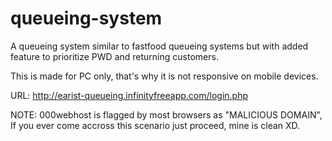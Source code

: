 # queueing-system
A queueing system similar to fastfood queueing systems but with added feature to prioritize PWD and returning customers.

This is made for PC only, that's why it is not responsive on mobile devices.

URL:
http://earist-queueing.infinityfreeapp.com/login.php

NOTE: 000webhost is flagged by most browsers as "MALICIOUS DOMAIN", If you ever come accross this scenario just proceed, mine is clean XD.
